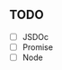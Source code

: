## TODO

- [ ] JSDOc 
- [ ] Promise
- [ ] Node

<!-- Plugin -->
<!-- JSX plugin `+`表示插件应当加上的内容 -->
<!-- 
  {
    condition
      ? conditionC && <div>C</div>
      : conditionB 
        ? <div>
        ++  <span>B</span>
        ++</div>
        : null
  }
-->
<!-- TS -->
<!-- 
type A = 
 B<
 ++| "2"
 ++| "1" 
 >
-->